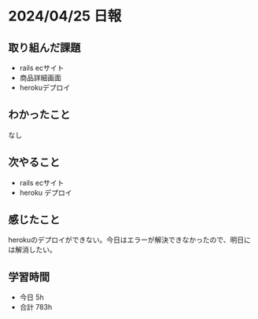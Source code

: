 # 2024/04/25 日報

## 取り組んだ課題
- rails ecサイト
- 商品詳細画面
- herokuデプロイ

## わかったこと
なし

## 次やること
- rails ecサイト
- heroku デプロイ

## 感じたこと
herokuのデプロイができない。今日はエラーが解決できなかったので、明日には解消したい。

## 学習時間
- 今日 5h
- 合計 783h
